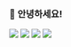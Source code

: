 ### 👋 **안녕하세요!**


<a href="https://jupiterwind.tistory.com/" target="_blank">
  <img src="https://img.shields.io/badge/BLOG-black?style=flat-square&logo=Android Studio&logoColor=3DDC84"></a>
<a href="https://jupiterwind.tistory.com/" target="_blank">
  <img src="https://img.shields.io/badge/BLOG-black?style=for-the-badge&logo=Buy Me A Coffee&logoColor=white"></a>

<img src="https://img.shields.io/badge/JAVASCRIPT-F7DF1E?style=for-the-badge&logo=JavaScript&logoColor=black">
<img src="https://img.shields.io/badge/JAVASCRIPT-F7DF1E?style=flat-square&logo=JavaScript&logoColor=black">


<!--
**JupiterWind/JupiterWind** is a ✨ _special_ ✨ repository because its `README.md` (this file) appears on your GitHub profile.

Here are some ideas to get you started:

- 🔭 I’m currently working on ...
- 🌱 I’m currently learning ...
- 👯 I’m looking to collaborate on ...
- 🤔 I’m looking for help with ...
- 💬 Ask me about ...
- 📫 How to reach me: ...
- 😄 Pronouns: ...
- ⚡ Fun fact: ...
-->
